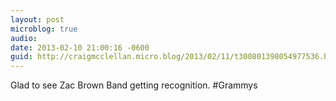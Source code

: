 ```yaml
---
layout: post
microblog: true
audio: 
date: 2013-02-10 21:00:16 -0600
guid: http://craigmcclellan.micro.blog/2013/02/11/t300801398054977536.html
---
```

Glad to see Zac Brown Band getting recognition. #Grammys
